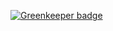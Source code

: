 

[![Greenkeeper badge](https://badges.greenkeeper.io/arufian/lele-ajaib.svg)](https://greenkeeper.io/)